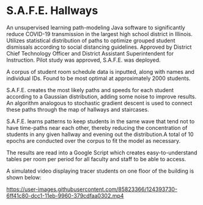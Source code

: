# S.A.F.E. Hallways
An unsupervised learning path-modeling Java software to significantly reduce COVID-19 transmission in the largest high school district in Illinois. Utilizes statistical distribution of paths to optimize grouped student dismissals according to social distancing guidelines. Approved by District Chief Technology Officer and District Assistant Superintendent for Instruction. Pilot study was approved, S.A.F.E. was deployed.

A corpus of student room schedule data is inputted, along with names and individual IDs. Found to be most optimal at approximately 2000 students.

S.A.F.E. creates the most likely paths and speeds for each student according to a Gaussian distribution, adding some noise to improve results. An algorithm analogous to stochastic gradient descent is used to connect these paths through the map of hallways and staircases.

S.A.F.E. learns patterns to keep students in the same wave that tend not to have time-paths near each other, thereby reducing the concentration of students in any given hallway and evening out the distribution.A total of 10 epochs are conducted over the corpus to fit the model as necessary.

The results are read into a Google Script which creates easy-to-understand tables per room per period for all faculty and staff to be able to access.

A simulated video displaying tracer students on one floor of the building is shown below:

https://user-images.githubusercontent.com/85823366/124393730-6ff41c80-dcc1-11eb-9960-379cdfaa0302.mp4
